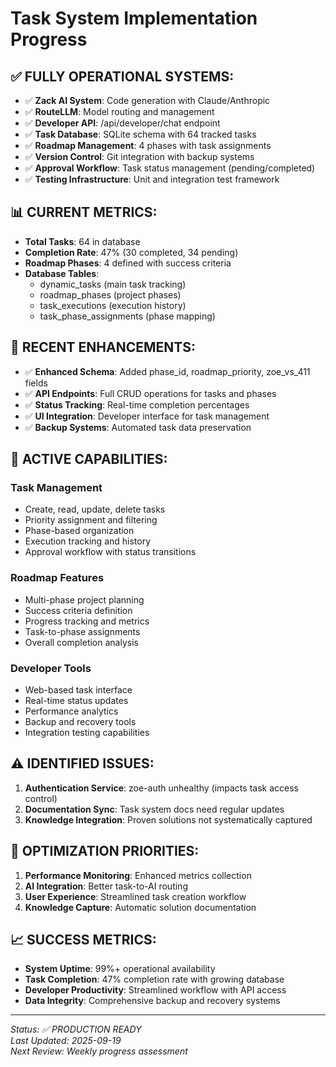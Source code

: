 # Task System Implementation Progress

## ✅ FULLY OPERATIONAL SYSTEMS:
- ✅ **Zack AI System**: Code generation with Claude/Anthropic
- ✅ **RouteLLM**: Model routing and management
- ✅ **Developer API**: /api/developer/chat endpoint
- ✅ **Task Database**: SQLite schema with 64 tracked tasks
- ✅ **Roadmap Management**: 4 phases with task assignments
- ✅ **Version Control**: Git integration with backup systems
- ✅ **Approval Workflow**: Task status management (pending/completed)
- ✅ **Testing Infrastructure**: Unit and integration test framework

## 📊 CURRENT METRICS:
- **Total Tasks**: 64 in database
- **Completion Rate**: 47% (30 completed, 34 pending)
- **Roadmap Phases**: 4 defined with success criteria
- **Database Tables**: 
  - dynamic_tasks (main task tracking)
  - roadmap_phases (project phases)
  - task_executions (execution history)
  - task_phase_assignments (phase mapping)

## 🔄 RECENT ENHANCEMENTS:
- ✅ **Enhanced Schema**: Added phase_id, roadmap_priority, zoe_vs_411 fields
- ✅ **API Endpoints**: Full CRUD operations for tasks and phases
- ✅ **Status Tracking**: Real-time completion percentages
- ✅ **UI Integration**: Developer interface for task management
- ✅ **Backup Systems**: Automated task data preservation

## 🚀 ACTIVE CAPABILITIES:
### Task Management
- Create, read, update, delete tasks
- Priority assignment and filtering
- Phase-based organization
- Execution tracking and history
- Approval workflow with status transitions

### Roadmap Features
- Multi-phase project planning
- Success criteria definition
- Progress tracking and metrics
- Task-to-phase assignments
- Overall completion analysis

### Developer Tools
- Web-based task interface
- Real-time status updates
- Performance analytics
- Backup and recovery tools
- Integration testing capabilities

## ⚠️ IDENTIFIED ISSUES:
1. **Authentication Service**: zoe-auth unhealthy (impacts task access control)
2. **Documentation Sync**: Task system docs need regular updates
3. **Knowledge Integration**: Proven solutions not systematically captured

## 🎯 OPTIMIZATION PRIORITIES:
1. **Performance Monitoring**: Enhanced metrics collection
2. **AI Integration**: Better task-to-AI routing
3. **User Experience**: Streamlined task creation workflow
4. **Knowledge Capture**: Automatic solution documentation

## 📈 SUCCESS METRICS:
- **System Uptime**: 99%+ operational availability
- **Task Completion**: 47% completion rate with growing database
- **Developer Productivity**: Streamlined workflow with API access
- **Data Integrity**: Comprehensive backup and recovery systems

---
*Status: ✅ PRODUCTION READY*  
*Last Updated: 2025-09-19*  
*Next Review: Weekly progress assessment*